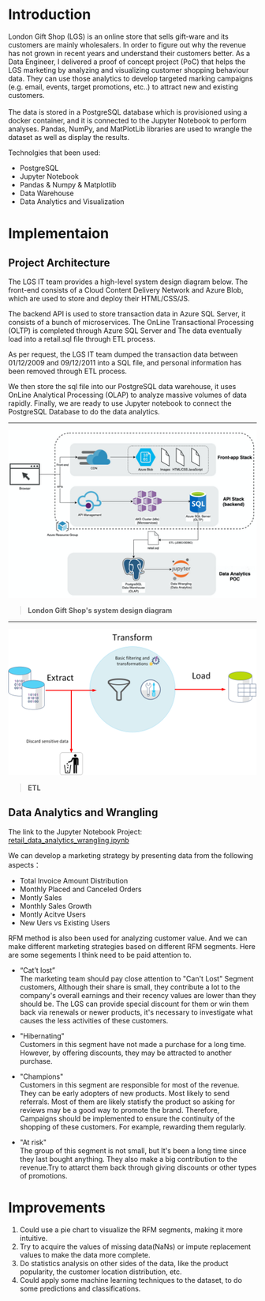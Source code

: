 # Introduction
London Gift Shop (LGS) is an online store that sells gift-ware and its customers are mainly wholesalers. In order to figure out why the revenue has not grown in recent years and understand their customers better. As a Data Engineer, I delivered a proof of concept project (PoC) that helps the LGS marketing by analyzing and visualizing customer shopping behaviour data. They can use those analytics to develop targeted marking campaigns (e.g. email, events, target promotions, etc..) to attract new and existing customers.<br>
<br>
The data is stored in a PostgreSQL database which is provisioned using a docker container, and it is connected to the Jupyter Notebook to perform analyses. Pandas, NumPy, and MatPlotLib libraries are used to wrangle the dataset as well as display the results.<br>

Technolgies that been used:

  * PostgreSQL 
  * Jupyter Notebook
  * Pandas & Numpy & Matplotlib
  * Data Warehouse
  * Data Analytics and Visualization

# Implementaion
## Project Architecture

The LGS IT team provides a high-level system design diagram below. The front-end consists of a Cloud Content Delivery Network and Azure Blob, which are used to store and deploy their HTML/CSS/JS.<br>

The backend API is used to store transaction data in Azure SQL Server, it consists of a bunch of microservices. The OnLine Transactional Processing (OLTP) is completed through Azure SQL Server and The data eventually load into a retail.sql file through ETL process.<br>

As per request, the LGS IT team dumped the transaction data between 01/12/2009 and 09/12/2011 into a SQL file, and personal information has been removed through ETL process.<br>

We then store the sql file into our PostgreSQL data warehouse, it uses OnLine Analytical Processing (OLAP) to analyze massive volumes of data rapidly. Finally, we are ready to use Jupyter notebook to connect the PostgreSQL Database to do the data analytics.<br>

---

![Architecture](assets/LGS_system_design.png "London Gift Shop's system design")  
>**London Gift Shop's system design diagram**

---

![ETL](assets/ETL.png "ETL")
>**ETL**
## Data Analytics and Wrangling

The link to the Jupyter Notebook Project: [retail_data_analytics_wrangling.ipynb](./retail_data_analytics_wrangling.ipynb)

We can develop a marketing strategy by presenting data from the following aspects：  
- Total Invoice Amount Distribution  
- Monthly Placed and Canceled Orders  
- Montly Sales  
- Monthly Sales Growth  
- Montly Acitve Users  
- New Uers vs Existing Users  

RFM method is also been used for analyzing customer value. And we can make different marketing strategies based on different RFM segments. Here are some segements I think need to be paid attention to.

* “Cat’t lost”   
The marketing team should pay close attention to "Can't Lost" Segment customers, Although their share is small, they contribute a lot to the company's overall earnings and their recency values are lower than they should be. The LGS can provide special discount for them or win them back via renewals or newer products, it's necessary to investigate what causes the less activities of these customers.

* "Hibernating"  
Customers in this segment have not made a purchase for a long time. However, by offering discounts, they may be attracted to another purchase.

* "Champions"  
Customers in this segment are responsible for most of the revenue. They can be early adopters of new products. Most likely to send referrals. Most of them are likely statisfy the product so asking for reviews may be a good way to promote the brand. Therefore, Campaigns should be implemented to ensure the continuity of the shopping of these customers. For example, rewarding them regularly.

* "At risk"   
The group of this segment is not small, but It's been a long time since they last bought anything. They also make a big contribution to the revenue.Try to attarct them back through giving discounts or other types of promotions.


# Improvements
1. Could use a pie chart to visualize the RFM segments, making it more intuitive.
2. Try to acquire the values of missing data(NaNs) or impute replacement values to make the data more complete.
3. Do statistics analysis on other sides of the data, like the product popularity, the customer location distribution, etc.
4. Could apply some machine learning techniques to the dataset, to do some predictions and classifications.

